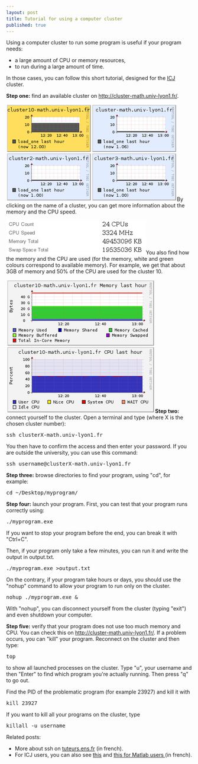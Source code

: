 ```yaml
---
layout: post
title: Tutorial for using a computer cluster
published: true
---
```

Using a computer cluster to run some program is useful if your program needs:
<ul>
	<li>a large amount of CPU or memory resources,</li>
	<li>to run during a large amount of time.</li>
</ul>
In those cases, you can follow this short tutorial, designed for the <a title="ICJ website" href="http://math.univ-lyon1.fr/" target="_blank" rel="noopener noreferrer">ICJ</a> cluster.

<strong>Step one:</strong> find an available cluster on <a href="http://cluster-math.univ-lyon1.fr/" target="_blank" rel="noopener noreferrer">http://cluster-math.univ-lyon1.fr/</a>.

<a href="../images/2014-2-11-Computer-cluster/apercuClusters4.png"><img class="aligncenter" src="../images/2014-2-11-Computer-cluster/apercuClusters4.png" alt="apercuClusters4" width="462" height="262" /></a>By clicking on the name of a cluster, you can get more information about the memory and the CPU speed.

<a href="../images/2014-2-11-Computer-cluster/availableMemoryCPU.png"><img class="size-full wp-image-176 aligncenter" src="../images/2014-2-11-Computer-cluster/availableMemoryCPU.png" alt="availableMemoryCPU" width="378" height="93" /></a>You also find how the memory and the CPU are used (for the memory, white and green colours correspond to available memory). For example, we get that about 3GB of memory and 50% of the CPU are used for the cluster 10.

<a href="../images/2014-2-11-Computer-cluster/availableMemoryCPUgraph.png"><img class="size-full wp-image-177 aligncenter" src="../images/2014-2-11-Computer-cluster/availableMemoryCPUgraph.png" alt="availableMemoryCPUgraph" width="403" height="360" /></a><strong>Step two:</strong> connect yourself to the cluster. Open a terminal and type (where X is the chosen cluster number):
<pre>ssh clusterX-math.univ-lyon1.fr</pre>
You then have to confirm the access and then enter your password. If you are outside the university, you can use this command:
<pre>ssh username@clusterX-math.univ-lyon1.fr</pre>
<strong>Step three:</strong> browse directories to find your program, using "cd", for example:
<pre>cd ~/Desktop/myprogram/</pre>
<strong>Step four:</strong> launch your program. First, you can test that your program runs correctly using:
<pre>./myprogram.exe</pre>
If you want to stop your program before the end, you can break it with "Ctrl+C".

Then, if your program only take a few minutes, you can run it and write the output in output.txt.
<pre>./myprogram.exe >output.txt</pre>
On the contrary, if your program take hours or days, you should use the "nohup" command to allow your program to run only on the cluster.
<pre>nohup ./myprogram.exe &</pre>
With "nohup", you can disconnect yourself from the cluster (typing "exit") and even shutdown your computer.

<strong>Step five:</strong> verify that your program does not use too much memory and CPU. You can check this on <a href="http://cluster-math.univ-lyon1.fr/" target="_blank" rel="noopener noreferrer">http://cluster-math.univ-lyon1.fr/</a>. If a problem occurs, you can "kill" your program. Reconnect on the cluster and then type:
<pre>top</pre>
to show all launched processes on the cluster. Type "u", your username and then "Enter" to find which program you're actually running. Then press "q" to go out.

Find the PID of the problematic program (for example 23927) and kill it with
<pre>kill 23927</pre>
If you want to kill all your programs on the cluster, type
<pre>killall -u username</pre>
Related posts:
<ul>
	<li>More about ssh on <a href="http://www.tuteurs.ens.fr/internet/loin/ssh.html">tuteurs.ens.fr</a> (in french).</li>
	<li>For ICJ users, you can also see <a href="http://math.univ-lyon1.fr/intranet/spip.php?article52">this</a> and <a href="http://math.univ-lyon1.fr/intranet/spip.php?article300">this for Matlab users </a>(in french).</li>
</ul>